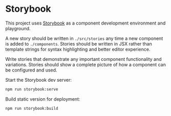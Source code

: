 # Storybook

This project uses [Storybook](https://storybook.js.org/basics/introduction/) as a component 
development environment and playground.

A new story should be written in `./src/stories` any time a new component is added to 
`./components`. Stories should be written in JSX rather than template strings for syntax 
highlighting and better editor experience.

Write stories that demonstrate any important component functionality and variations. Stories should
show a complete picture of how a component can be configured and used.

Start the Storybook dev server:

```bash
npm run storybook:serve
```

Build static version for deployment:

```bash
npm run storybook:build
```
